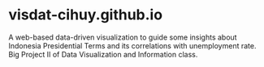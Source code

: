 # visdat-cihuy.github.io
A web-based data-driven visualization to guide some insights about Indonesia Presidential Terms and its correlations with unemployment rate. Big Project II of Data Visualization and Information class.
